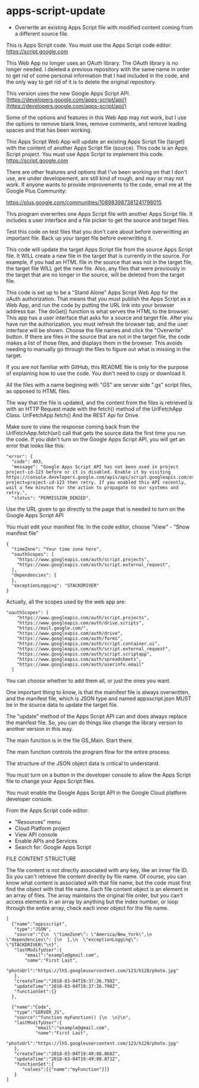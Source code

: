 # apps-script-update
 
 * Overwrite an existing Apps Script file with modified content coming from a different source file.

This is Apps Script code.  You must use the Apps Script code editor: https://script.google.com

This Web App no longer uses an OAuth library.  The OAuth library is no longer needed.  I deleted a previous repository with the same name in order to get rid of some personal information that I had included in the code, and the only way to get rid of it is to delete the original repository.

This version uses the new Google Apps Script API.  [https://developers.google.com/apps-script/api/](https://developers.google.com/apps-script/api/)

Some of the options and features in this Web App may not work, but I use the options to remove blank lines, remove comments, and remove leading spaces and that has been working.

This Apps Script Web App will update an existing Apps Script file (target) with the content of another Apps Script file (source).  This code is an Apps Script project.  You must use Apps Script to implement this code.  https://script.google.com

There are other features and options that I've been working on that I don't use, are under developement, are still kind of rough, and may or may not work.  If anyone wants to provide improvements to the code, email me at the Google Plus Community:  

https://plus.google.com/communities/108983987381241798015

This program overwrites one Apps Script file with another Apps Script file.  It includes a user interface and a file picker to get the source and target files.  

Test this code on test files that you don't care about before overwritting an important file.  Back up your target file before overwritting it.

This code will update the target Apps Script file from the source Apps Script file.   It WILL create a new file in the target that is currently in the source.  For example, if you had an HTML file in the source that was not in the target file, the target file WILL get the new file.  Also, any files that were previously in the target that are no longer in the source, will be deleted from the target file.

This code is set up to be a "Stand Alone" Apps Script Web App for the oAuth authorization. That means that you must publish the Apps Script as a Web App, and run the code by putting the URL link into your browser address bar.  The doGet() function is what serves the HTML to the browser.  This app has a user interface that asks for a source and target file.  After you have run the authorization, you must refresh the browser tab, and the user interface will be shown.  Choose the file names and click the "Overwrite" button.  If there are files in the source that are not in the target file, the code makes a list of those files, and displays them in the browser.  This avoids needing to manually go through the files to figure out what is missing in the target.

If you are not familiar with GitHub, this README file is only for the purpose of explaining how to use the code.  You don't need to copy or download it.

All the files with a name begining with "GS" are server side ".gs" script files, as opposed to HTML files.

The way that the file is updated, and the content from the files is retrieved is with an HTTP Request made with the fetch() method of the UrlFetchApp Class.  UrlFetchApp.fetch()   And the REST Api for Drive.

Make sure to view the response coming back from the UrlFetchApp.fetch(url) call that gets the source data the first time you run the code.  If you didn't turn on the Google Apps Script API, you will get an error that looks like this:

    "error": {
      "code": 403,
      "message": "Google Apps Script API has not been used in project project-id-123 before or it is disabled. Enable it by visiting   https://console.developers.google.com/apis/api/script.googleapis.com/overview?project=project-id-123 then retry. If you enabled this API recently, wait a few minutes for the action to propagate to our systems and retry.",
      "status": "PERMISSION_DENIED",
    
 Use the URL given to go directly to the page that is needed to turn on the Google Apps Script API

You must edit your manifest file.  In the code editor, choose "View" - "Show manifest file"

    {
      "timeZone": "Your time zone here",
      "oauthScopes": [
        "https://www.googleapis.com/auth/script.projects",
        "https://www.googleapis.com/auth/script.external_request",
      ],
      "dependencies": {
      },
      "exceptionLogging": "STACKDRIVER"
    }

Actually, all the scopes used by the web app are:

    "oauthScopes": [
        "https://www.googleapis.com/auth/script.projects", 
        "https://www.googleapis.com/auth/drive.scripts", 
        "https://mail.google.com/", 
        "https://www.googleapis.com/auth/drive", 
        "https://www.googleapis.com/auth/forms", 
        "https://www.googleapis.com/auth/script.container.ui", 
        "https://www.googleapis.com/auth/script.external_request", 
        "https://www.googleapis.com/auth/script.scriptapp", 
        "https://www.googleapis.com/auth/spreadsheets", 
        "https://www.googleapis.com/auth/userinfo.email"
      ]
      
You can choose whether to add them all, or just the ones you want.  

One important thing to know, is that the mainifest file is always overwritten, and the manifest file, which is JSON type and named appsscript.json MUST be in the source data to update the target file.

The "update" method of the Apps Script API can and does always replace the manifest file.  So, you can do things like change the library version to another version in this way.

The main function is in the file GS_Main.  Start there.

The main function controls the program flow for the entire process.

The structure of the JSON object data is critical to understand.

You must turn on a button in the developer console to allow the Apps Script file to change your Apps Script files.

You must enable the Google Apps Script API in the Google Cloud platform developer console. 

From the Apps Script code editor:

* "Resources" menu
* Cloud Platform project
* View API console
* Enable APIs and Services
* Search for: Google Apps Script

FILE CONTENT STRUCTURE

The file content is not directly associated with any key, like an inner file ID.  So you can't retrieve file content directly by file name.  Of course, you can know what content is associated with that file name, but the code must first find the object with that file name.
Each file content object is an element in an array of files.  The array maintains the original file order, but you can't access elements in an array by anything but the index number, or loop through the entire array, check each inner object for the file name.

    [
      {"name":"appsscript",
       "type":"JSON",
       "source":"{\n  \"timeZone\": \"America/New_York\",\n  \"dependencies\": {\n  },\n  \"exceptionLogging\": \"STACKDRIVER\"\n}",
       "lastModifyUser":{
           "email":"example@gmail.com",
           "name":"First Last",
           "photoUrl":"https://lh5.googleusercontent.com/123/h128/photo.jpg"
       },
       "createTime":"2018-03-04T19:37:26.798Z",
       "updateTime":"2018-03-04T19:37:26.798Z",
       "functionSet":{}
      },
  
      {"name":"Code",
       "type":"SERVER_JS",
       "source":"function myFunction() {\n  \n}\n",
       "lastModifyUser":{
               "email":"example@gmail.com",
               "name":"First Last",
               "photoUrl":"https://lh5.googleusercontent.com/123/h128/photo.jpg"
       },
       "createTime":"2018-03-04T19:49:08.868Z",
       "updateTime":"2018-03-04T19:49:08.871Z",
       "functionSet":{
          "values":[{"name":"myFunction"}]}
       }
    ]


